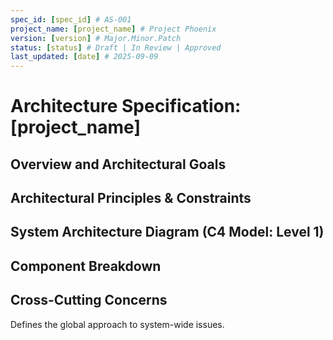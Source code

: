 ```yaml
---
spec_id: [spec_id] # AS-001
project_name: [project_name] # Project Phoenix
version: [version] # Major.Minor.Patch
status: [status] # Draft | In Review | Approved
last_updated: [date] # 2025-09-09
---
```


# Architecture Specification: [project_name]

## Overview and Architectural Goals
<!--
Example:
* **Scalability:** The system must support 10,000 concurrent users within the first year.
* **Maintainability:** Services should be loosely coupled to allow for independent development and deployment.
* **Security:** Adherence to OWASP Top 10 principles is mandatory. No sensitive PII should be stored in logs.
* **Reliability:** The core services must maintain 99.95% uptime.
-->

## Architectural Principles & Constraints
<!--
Example:
* **Microservices:** The system will be composed of single-responsibility microservices.
* **Asynchronous Communication:** Services must communicate asynchronously via a message bus (`Kafka`) for all non-blocking operations.
* **Stateless Services:** All backend services must be stateless to allow for horizontal scaling. State should be managed in the database or a distributed cache.
* **API-First:** All services must expose functionality through versioned, RESTful APIs documented with OpenAPI specs.
-->
## System Architecture Diagram (C4 Model: Level 1)
<!--
Example:
```mermaid
graph TD
    A[Users] -> B(Web Frontend - React);
    B -> C{API Gateway};
    C -> D(Auth Service);
    C -> E(Transaction Service);
    C -> F(Reporting Service);
    E -> G((Message Bus - Kafka));
    F -> G;
    E -> H[(Database - PostgreSQL)];
    F -> H;
```
-->
## Component Breakdown
<!--
Example:
* **Web Frontend:** A React single-page application (SPA) responsible for all user interaction.
* **API Gateway:** The single entry point for all client requests. Handles routing, rate limiting, and authentication.
* **Auth Service:** Manages user identity, registration, login, and token generation.
* **Transaction Service:** Handles the ingestion, processing, and categorization of financial transactions.
* **Reporting Service:** Generates financial reports and statements.
* **Message Bus (Kafka):** Event backbone for asynchronous communication between services.
-->

## Cross-Cutting Concerns

Defines the global approach to system-wide issues.
<!--
Example:
* **Logging:** All services will log structured JSON to stdout. Logs will be aggregated by a central service (e.g., Datadog).
* **Monitoring & Alerting:** Each service must expose a /health endpoint. Key metrics (latency, error rate) will be tracked in Prometheus.
* **Authentication & Authorization:** Handled by the Auth Service which issues JWTs. The API Gateway validates tokens on all incoming requests.
-->